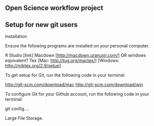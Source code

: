 
## Open Science workflow project

## Setup for new git users 




Installation

Ensure the following programs are installed on your personal computer.

R Studio [link]
Macdown [http://macdown.uranusjr.com/] OR windows equivalent?
Tex [Mac: http://tug.org/mactex/] [Windows: http://miktex.org/2.9/setup]


To get setup for Git, run the following code in your terminal:

http://git-scm.com/download/mac
http://git-scm.com/download/win


To configure Git for your Github account, run the following code in your terminal:

git config....



Large File Storage.




